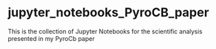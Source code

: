 # jupyter_notebooks_PyroCB_paper
This is the collection of Jupyter Notebooks for the scientific analysis presented in my PyroCb paper
